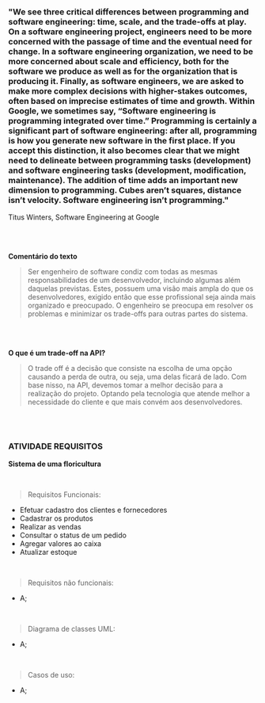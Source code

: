 ### "We see three critical differences between programming and software engineering: time, scale, and the trade-offs at play. On a software engineering project, engineers need to be more concerned with the passage of time and the eventual need for change. In a software engineering organization, we need to be more concerned about scale and efficiency, both for the software we produce as well as for the organization that is producing it. Finally, as software engineers, we are asked to make more complex decisions with higher-stakes outcomes, often based on imprecise estimates of time and growth. Within Google, we sometimes say, “Software engineering is programming integrated over time.” Programming is certainly a significant part of software engineering: after all, programming is how you generate new software in the first place. If you accept this distinction, it also becomes clear that we might need to delineate between programming tasks (development) and software engineering tasks (development, modification, maintenance). The addition of time adds an important new dimension to programming. Cubes aren’t squares, distance isn’t velocity. Software engineering isn’t programming."
Titus Winters, Software Engineering at Google

<br><br>

**Comentário do texto**

>Ser engenheiro de software condiz com todas as mesmas responsabilidades de um desenvolvedor, incluindo algumas além daquelas previstas. Estes, possuem uma visão mais ampla do que os desenvolvedores, exigido então que esse profissional seja ainda mais organizado e preocupado.
O engenheiro se preocupa em resolver os problemas e minimizar os trade-offs para outras partes do sistema.

<br><br>

**O que é um trade-off na API?**

>O trade off é a decisão que consiste na escolha de uma opção causando a perda de outra, ou seja, uma delas ficará de lado.
Com base nisso, na API, devemos tomar a melhor decisão para a realização do projeto. Optando pela tecnologia que atende melhor a necessidade do cliente e que mais convém aos desenvolvedores.

<br><br>

### ATIVIDADE REQUISITOS
**Sistema de uma floricultura**

<br>

>Requisitos Funcionais:
- Efetuar cadastro dos clientes e fornecedores
- Cadastrar os produtos
- Realizar as vendas
- Consultar o status de um pedido
- Agregar valores ao caixa
- Atualizar estoque


<br>

>Requisitos não funcionais:
- A;

<br>

>Diagrama de classes UML:
- A;

<br>

>Casos de uso:
- A;
